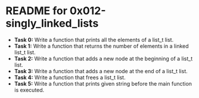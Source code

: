 # README for 0x012-singly_linked_lists

- **Task 0:** Write a function that prints all the elements of a list_t list.
- **Task 1:** Write a function that returns the number of elements in a linked
list_t list.
- **Task 2:** Write a function that adds a new node at the beginning of a list_t
list.
- **Task 3:** Write a function that adds a new node at the end of a list_t list.
- **Task 4:** Write a function that frees a list_t list.
- **Task 5:** Write a function that prints given string before the main function
is executed.

